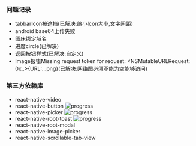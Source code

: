 ### 问题记录
- tabbarIcon被遮挡(已解决:缩小Icon大小,文字间距)
- android base64上传失败
- 图床绑定域名
- 进度circle(已解决)
- 返回按钮样式(已解决:自定义)
- Image报错Missing request token for request: <NSMutableURLRequest: 0x..>{URL:...png}(已解决:网络图必须不能为空能够访问)
### 第三方依赖库
- react-native-video
- react-native-button     ![progress](http://progressed.io/bar/100)
- react-native-picker     ![progress](http://progressed.io/bar/100)
- react-native-root-toast ![progress](http://progressed.io/bar/100)
- react-native-root-modal
- react-native-image-picker
- react-native-scrollable-tab-view